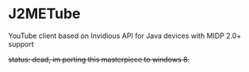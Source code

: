# J2METube

YouTube client based on Invidious API for Java devices with MIDP 2.0+ support


~~status: dead, im porting this masterpiece to windows 8.~~
